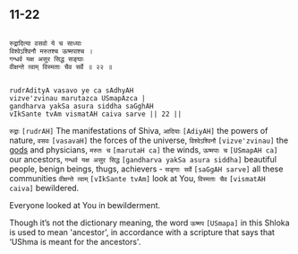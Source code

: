 ## 11-22


```shloka-sa

रुद्रादित्या वसवो ये च साध्याः
विश्वेऽश्विनौ मरुतश्च ऊष्मपाश्च ।
गन्धर्व यक्ष असुर सिद्ध सङ्घाः 
वीक्षन्ते त्वाम् विस्मताः चैव सर्वे ॥ २२ ॥

```
```shloka-sa-hk

rudrAdityA vasavo ye ca sAdhyAH
vizve'zvinau marutazca USmapAzca |
gandharva yakSa asura siddha saGghAH 
vIkSante tvAm vismatAH caiva sarve || 22 ||

```
`रुद्राः` `[rudrAH]` The manifestations of Shiva, `आदियाः` `[AdiyAH]` the powers of nature, `वसवः` `[vasavaH]` the forces of the universe, `विश्वेऽश्विनौ` `[vizve'zvinau]` the 
[gods](4-12.md#gods_and_other_powers)
 and physicians, `मरुतः च` `[marutaH ca]` the winds, `ऊष्मपाः च` `[USmapAH ca]` our ancestors, `गन्धर्व यक्ष असुर सिद्ध` `[gandharva yakSa asura siddha]` beautiful people, benign beings, thugs, achievers - `सङ्गाः सर्वे` `[saGgAH sarve]` all these communities `वीक्षन्ते त्वाम्` `[vIkSante tvAm]` look at You, `विस्मताः चैव` `[vismatAH caiva]` bewildered.

Everyone looked at You in bewilderment.

Though it’s not the dictionary meaning, the word 
`ऊष्मप` `[USmapa]`
 in this Shloka is used to mean 'ancestor', in accordance with a scripture that says that ‘UShma is meant for the ancestors'.



